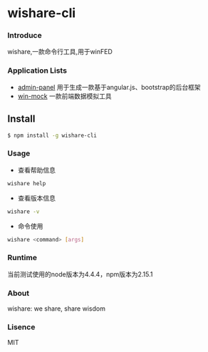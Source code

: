 wishare-cli
===========

### Introduce
wishare,一款命令行工具,用于winFED

### Application Lists
- [admin-panel](docs/admin-panel.md) 用于生成一款基于angular.js、bootstrap的后台框架
- [win-mock](docs/win-mock.md) 一款前端数据模拟工具

## Install
```bash
$ npm install -g wishare-cli
```

### Usage
- 查看帮助信息
```bash
wishare help
```
- 查看版本信息
```bash
wishare -v
```
- 命令使用
```bash
wishare <command> [args]
```

### Runtime
当前测试使用的node版本为4.4.4，npm版本为2.15.1

### About
wishare: we share, share wisdom

### Lisence
MIT

